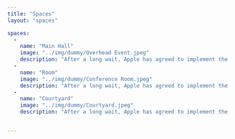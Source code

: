 ```yaml
---
title: "Spaces"
layout: "spaces"

spaces:
  -
    name: "Main Hall"
    image: "../img/dummy/Overhead Event.jpeg"
    description: "After a long wait, Apple has agreed to implement the features of the DaAaB app into Apple Maps. With the support of the Venice transportation system and the Venetian governement, the integration into Apple Maps will be available in the next two weeks."
  -
    name: "Room"
    image: "../img/dummy/Conference Room.jpeg"
    description: "After a long wait, Apple has agreed to implement the features of the DaAaB app into Apple Maps. With the support of the Venice transportation system and the Venetian governement, the integration into Apple Maps will be available in the next two weeks."
  -
    name: "Courtyard"
    image: "../img/dummy/Courtyard.jpeg"
    description: "After a long wait, Apple has agreed to implement the features of the DaAaB app into Apple Maps. With the support of the Venice transportation system and the Venetian governement, the integration into Apple Maps will be available in the next two weeks."


---
```

<!--<iframe src="https://360player.io/p/DzAaJM/" frameborder="0" width="100%" height="500px" allowfullscreen data-token="DzAaJM"></iframe>-->
